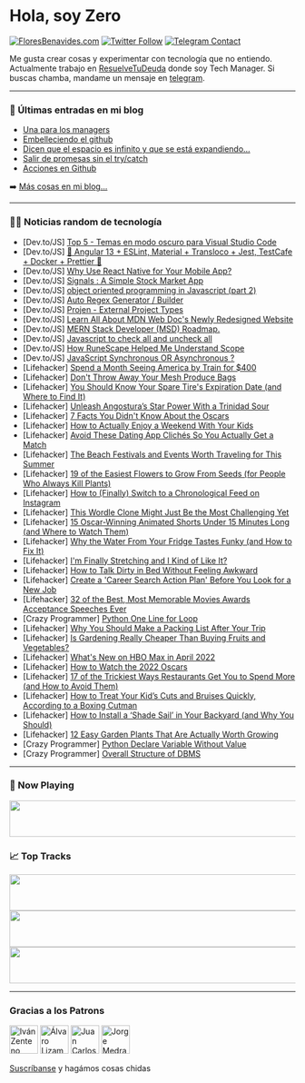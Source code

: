 # Hola, soy Zero

[![FloresBenavides.com](https://img.shields.io/website?down_message=oops&label=MiBlog&style=for-the-badge&up_message=online&url=https%3A%2F%2Ffloresbenavides.com)](https://floresbenavides.com) [![Twitter Follow](https://img.shields.io/twitter/follow/ZeroDragon?color=%231DA1F2&label=Follow&logo=twitter&logoColor=ffffff&style=for-the-badge)](https://twitter.com/zerodragon) [![Telegram Contact](https://img.shields.io/badge/escr%C3%ADbeme-ZeroDragon-%2326A5E4?style=for-the-badge&logo=telegram)](https://t.me/zerodragon)

Me gusta crear cosas y experimentar con tecnología que no entiendo.
Actualmente trabajo en [ResuelveTuDeuda](http://github.com/resuelve) donde soy Tech Manager.
Si buscas chamba, mandame un mensaje en [telegram](https://t.me/zerodragon).

---

### 📕 Últimas entradas en mi blog
<!-- BLOG-POST-LIST:START -->
- [Una para los managers](https://floresbenavides.com/una-para-los-managers/)
- [Embelleciendo el github](https://floresbenavides.com/embelleciendo-el-github/)
- [Dicen que el espacio es infinito y que se está expandiendo…](https://floresbenavides.com/dicen-que-el-espacio-es-infinito-y-que-se-esta-expandiendo/)
- [Salir de promesas sin el try/catch](https://floresbenavides.com/salir-de-promesas-sin-el-try-catch/)
- [Acciones en Github](https://floresbenavides.com/acciones-en-github/)
<!-- BLOG-POST-LIST:END -->

➡️ [Más cosas en mi blog...](https://floresbenavides.com)

---

### 👨‍💻 Noticias random de tecnología
<!-- TECH-POSTS:START -->
- [Dev.to/JS] [Top 5 - Temas en modo oscuro para Visual Studio Code](https://dev.to/hebertdev/top-5-temas-en-modo-oscuro-para-visual-studio-code-1i1n)
- [Dev.to/JS] [🚀 Angular 13 + ESLint, Material + Transloco + Jest, TestCafe + Docker + Prettier 🚀](https://dev.to/wlucha/angular-13-eslint-material-transloco-jest-testcafe-docker-prettier-3of6)
- [Dev.to/JS] [Why Use React Native for Your Mobile App?](https://dev.to/stx-next/why-use-react-native-for-your-mobile-app-h6)
- [Dev.to/JS] [Signals : A Simple Stock Market App](https://dev.to/nickmendez/signals-a-simple-stock-market-app-1b5g)
- [Dev.to/JS] [object oriented programming in Javascript &lpar;part 2&rpar;](https://dev.to/hacker4world/object-oriented-programming-in-javascript-part-2-22ce)
- [Dev.to/JS] [Auto Regex Generator / Builder](https://dev.to/uiwebkit/auto-regex-generator-builder-57l7)
- [Dev.to/JS] [Projen - External Project Types](https://dev.to/aws-builders/projen-external-project-types-je)
- [Dev.to/JS] [Learn All About MDN Web Doc&#39;s Newly Redesigned Website](https://dev.to/exceptionalprogramming/learn-all-about-mdn-web-docs-newly-redesigned-website-32nc)
- [Dev.to/JS] [MERN Stack Developer &lpar;MSD&rpar; Roadmap.](https://dev.to/oricohen/mern-stack-developer-msd-roadmap-l5e)
- [Dev.to/JS] [Javascript to check all and uncheck all](https://dev.to/bhaggu/javascript-to-check-all-and-uncheck-all-1n7p)
- [Dev.to/JS] [How RuneScape Helped Me Understand Scope](https://dev.to/sporkmeister/how-runescape-helped-me-understand-scope-4mmf)
- [Dev.to/JS] [JavaScript Synchronous OR Asynchronous ?](https://dev.to/diaaibrahiem/javascript-synchronous-or-asynchronous--42kp)
- [Lifehacker] [Spend a Month Seeing America by Train for $400](https://lifehacker.com/spend-a-month-seeing-america-by-train-for-400-1848706811)
- [Lifehacker] [Don&#39;t Throw Away Your Mesh Produce Bags](https://lifehacker.com/dont-throw-away-your-mesh-produce-bags-1848706794)
- [Lifehacker] [You Should Know Your Spare Tire&#39;s Expiration Date &lpar;and Where to Find It&rpar;](https://lifehacker.com/you-should-know-your-spare-tires-expiration-date-and-w-1848706733)
- [Lifehacker] [Unleash Angostura’s Star Power With a Trinidad Sour](https://lifehacker.com/unleash-angostura-s-star-power-with-a-trinidad-sour-1848705427)
- [Lifehacker] [7 Facts You Didn&#39;t Know About the Oscars](https://lifehacker.com/7-facts-you-didnt-know-about-the-oscars-1848705392)
- [Lifehacker] [How to Actually Enjoy a Weekend With Your Kids](https://lifehacker.com/how-to-actually-enjoy-a-weekend-with-your-kids-1848703212)
- [Lifehacker] [Avoid These Dating App Clichés So You Actually Get a Match](https://lifehacker.com/avoid-these-dating-app-cliches-if-you-actually-want-to-1848704630)
- [Lifehacker] [The Beach Festivals and Events Worth Traveling for This Summer](https://lifehacker.com/the-beach-festivals-and-events-worth-traveling-for-this-1848704522)
- [Lifehacker] [19 of the Easiest Flowers to Grow From Seeds &lpar;for People Who Always Kill Plants&rpar;](https://lifehacker.com/19-of-the-easiest-flowers-to-grow-from-seeds-for-peopl-1848703832)
- [Lifehacker] [How to &lpar;Finally&rpar; Switch to a Chronological Feed on Instagram](https://lifehacker.com/how-to-finally-switch-to-a-chronological-feed-on-inst-1848703870)
- [Lifehacker] [This Wordle Clone Might Just Be the Most Challenging Yet](https://lifehacker.com/this-wordle-clone-might-just-be-the-most-challenging-ye-1848703543)
- [Lifehacker] [15 Oscar-Winning Animated Shorts Under 15 Minutes Long &lpar;and Where to Watch Them&rpar;](https://lifehacker.com/15-oscar-winning-animated-shorts-under-15-minutes-long-1848699544)
- [Lifehacker] [Why the Water From Your Fridge Tastes Funky &lpar;and How to Fix It&rpar;](https://lifehacker.com/why-the-water-from-your-fridge-tastes-funky-and-how-to-1848700069)
- [Lifehacker] [I&#39;m Finally Stretching and I Kind of Like It?](https://lifehacker.com/im-finally-stretching-and-i-kind-of-like-it-1848700419)
- [Lifehacker] [How to Talk Dirty in Bed Without Feeling Awkward](https://lifehacker.com/how-to-talk-dirty-in-bed-without-feeling-awkward-1848695864)
- [Lifehacker] [Create a &#39;Career Search Action Plan&#39; Before You Look for a New Job](https://lifehacker.com/create-a-career-search-action-plan-before-you-look-for-1848700028)
- [Lifehacker] [32 of the Best, Most Memorable Movies Awards Acceptance Speeches Ever](https://lifehacker.com/32-of-the-best-most-memorable-movies-awards-acceptance-1848686670)
- [Crazy Programmer] [Python One Line for Loop](https://www.thecrazyprogrammer.com/2022/03/python-one-line-for-loop.html)
- [Lifehacker] [Why You Should Make a Packing List After Your Trip](https://lifehacker.com/why-you-should-make-a-packing-list-after-your-trip-1848699664)
- [Lifehacker] [Is Gardening Really Cheaper Than Buying Fruits and Vegetables?](https://lifehacker.com/is-gardening-really-cheaper-than-buying-fruits-and-vege-1848698827)
- [Lifehacker] [What&#39;s New on HBO Max in April 2022](https://lifehacker.com/whats-new-on-hbo-max-in-april-2022-1848699493)
- [Lifehacker] [How to Watch the 2022 Oscars](https://lifehacker.com/how-to-watch-the-2022-oscars-1848698955)
- [Lifehacker] [17 of the Trickiest Ways Restaurants Get You to Spend More &lpar;and How to Avoid Them&rpar;](https://lifehacker.com/17-of-the-trickiest-ways-restaurants-get-you-to-spend-m-1848697711)
- [Lifehacker] [How to Treat Your Kid’s Cuts and Bruises Quickly, According to a Boxing Cutman](https://lifehacker.com/how-to-treat-your-kid-s-cuts-and-bruises-quickly-accor-1848697632)
- [Lifehacker] [How to Install a ‘Shade Sail’ in Your Backyard &lpar;and Why You Should&rpar;](https://lifehacker.com/how-to-install-a-shade-sail-in-your-backyard-and-why-1848689998)
- [Lifehacker] [12 Easy Garden Plants That Are Actually Worth Growing](https://lifehacker.com/12-easy-garden-plants-that-are-actually-worth-growing-1848697407)
- [Crazy Programmer] [Python Declare Variable Without Value](https://www.thecrazyprogrammer.com/2022/03/python-declare-variable-without-value.html)
- [Crazy Programmer] [Overall Structure of DBMS](https://www.thecrazyprogrammer.com/2022/03/structure-of-dbms.html)<!-- TECH-POSTS:END -->

---

### 🎵 Now Playing
<a href="https://spotify-now-playing-dun.vercel.app/now-playing?open"><img src="https://spotify-now-playing-dun.vercel.app/now-playing" width="540" height="64"></a>

### 📈 Top Tracks
<a href="https://spotify-now-playing-dun.vercel.app/top-tracks?i=1&open"><img src="https://spotify-now-playing-dun.vercel.app/top-tracks?i=1" width="540" height="64"></a>
<a href="https://spotify-now-playing-dun.vercel.app/top-tracks?i=2&open"><img src="https://spotify-now-playing-dun.vercel.app/top-tracks?i=2" width="540" height="64"></a>
<a href="https://spotify-now-playing-dun.vercel.app/top-tracks?i=3&open"><img src="https://spotify-now-playing-dun.vercel.app/top-tracks?i=3" width="540" height="64"></a>

---

### Gracias a los Patrons
[<img src="https://avatars.githubusercontent.com/u/243380?v=4" alt="Iván Zenteno" width="50px">](https://github.com/k001) [<img src="https://avatars.githubusercontent.com/u/19955639?v=4" alt="Álvaro Lizama" width="50px">](https://github.com/alvarolizama) [<img src="https://avatars.githubusercontent.com/u/2718753?v=4" alt="Juan Carlos Ruiz" width="50px">](https://github.com/JuanCrg90) [<img src="https://avatars.githubusercontent.com/u/37025?v=4" alt="Jorge Medrano" width="50px">](https://github.com/h1pp1e) 

[Suscríbanse](https://www.patreon.com/zerodragon) y hagámos cosas chidas
